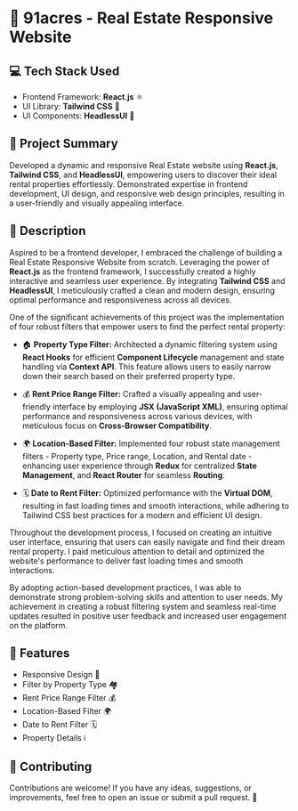 # 🏡 91acres - Real Estate Responsive Website

## 💻 Tech Stack Used

- Frontend Framework: **React.js** ⚛️
- UI Library: **Tailwind CSS** 🎨
- UI Components: **HeadlessUI** 🧩

## 📜 Project Summary

Developed a dynamic and responsive Real Estate website using **React.js**, **Tailwind CSS**, and **HeadlessUI**, empowering users to discover their ideal rental properties effortlessly. Demonstrated expertise in frontend development, UI design, and responsive web design principles, resulting in a user-friendly and visually appealing interface.

## 📝 Description

Aspired to be a frontend developer, I embraced the challenge of building a Real Estate Responsive Website from scratch. Leveraging the power of **React.js** as the frontend framework, I successfully created a highly interactive and seamless user experience. By integrating **Tailwind CSS** and **HeadlessUI**, I meticulously crafted a clean and modern design, ensuring optimal performance and responsiveness across all devices.

One of the significant achievements of this project was the implementation of four robust filters that empower users to find the perfect rental property:

- 🏠 **Property Type Filter:** Architected a dynamic filtering system using **React Hooks** for efficient **Component Lifecycle** management and state handling via **Context API**. This feature allows users to easily narrow down their search based on their preferred property type.

- 💰 **Rent Price Range Filter:** Crafted a visually appealing and user-friendly interface by employing **JSX (JavaScript XML)**, ensuring optimal performance and responsiveness across various devices, with meticulous focus on **Cross-Browser Compatibility**. 

- 🌍 **Location-Based Filter:** Implemented four robust state management filters - Property type, Price range, Location, and Rental date - enhancing user experience through **Redux** for centralized **State Management**, and **React Router** for seamless **Routing**.

- 🗓️ **Date to Rent Filter:** Optimized performance with the **Virtual DOM**, resulting in fast loading times and smooth interactions, while adhering to Tailwind CSS best practices for a modern and efficient UI design.

Throughout the development process, I focused on creating an intuitive user interface, ensuring that users can easily navigate and find their dream rental property. I paid meticulous attention to detail and optimized the website's performance to deliver fast loading times and smooth interactions.

By adopting action-based development practices, I was able to demonstrate strong problem-solving skills and attention to user needs. My achievement in creating a robust filtering system and seamless real-time updates resulted in positive user feedback and increased user engagement on the platform.

## 🚀 Features

- Responsive Design 📱
- Filter by Property Type 🏘️
- Rent Price Range Filter 💰
- Location-Based Filter 🌍
- Date to Rent Filter 🗓️
- Property Details ℹ️

## 🤝 Contributing

Contributions are welcome! If you have any ideas, suggestions, or improvements, feel free to open an issue or submit a pull request. 🙌
